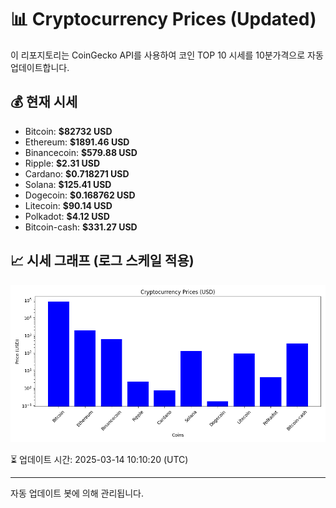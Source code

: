 
# 📊 Cryptocurrency Prices (Updated)

이 리포지토리는 CoinGecko API를 사용하여 코인 TOP 10 시세를 10분가격으로 자동 업데이트합니다.

## 💰 현재 시세
- Bitcoin: **$82732 USD**
- Ethereum: **$1891.46 USD**
- Binancecoin: **$579.88 USD**
- Ripple: **$2.31 USD**
- Cardano: **$0.718271 USD**
- Solana: **$125.41 USD**
- Dogecoin: **$0.168762 USD**
- Litecoin: **$90.14 USD**
- Polkadot: **$4.12 USD**
- Bitcoin-cash: **$331.27 USD**

## 📈 시세 그래프 (로그 스케일 적용)
![Crypto Prices](crypto_prices.png)

⏳ 업데이트 시간: 2025-03-14 10:10:20 (UTC)

---
자동 업데이트 봇에 의해 관리됩니다.
